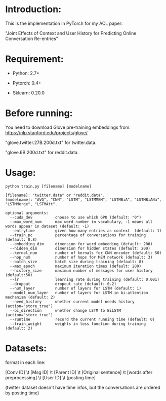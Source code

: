 # Introduction:
This is the implementation in PyTorch for my ACL paper:

"Joint Effects of Context and User History for Predicting Online Conversation Re-entries"


# Requirement:

* Python: 2.7+

* Pytorch: 0.4+

* Sklearn: 0.20.0

# Before running:
You need to download Glove pre-training embeddings from: 
https://nlp.stanford.edu/projects/glove/

"glove.twitter.27B.200d.txt" for twitter.data.

"glove.6B.200d.txt" for reddit.data.

# Usage:

`python train.py [filename] [modelname]`

```
[filename]: "twitter.data" or "reddit.data".
[modelname]: "AVG", "CNN", "LSTM", "LSTMMEM", "LSTMBiA", "LSTMBiANa", "LSTMMerge", "LSTMAtt".

optional arguments:
  --cuda_dev          choose to use which GPU (default: "0")
  --max_word_num      max word number in vocabulary, -1 means all words appear in dataset (default: -1)
  --entrytime         given how many entries as context  (default: 1)
  --train_pc          percentage of conversations for training (default: 0.8)
  --embedding_dim     dimension for word embedding (default: 200)
  --hidden_dim        dimension for hidden states (default: 200)
  --kernal_num        number of kernals for CNN encoder (default: 50)
  --hop_num           number of hops for MEM network (default: 3)
  --batch_size        batch size during training (default: 8)
  --max_epoch         maximum iteration times (default: 200)
  --history_size      maximum number of messages for user history (default:50)
  --lr                learning rate during training (default: 0.001)
  --dropout           dropout rate (default: 0.2)
  --num_layer         number of layers for LSTM (default: 1)
  --model_num_layer   number of layers for LSTM in bi-attention mechanism (default: 2)
  --need_history      whether current model needs history (action="store_true")
  --bi_direction      whether change LSTM to BiLSTM (action="store_true")
  --runtime           record the current running time (default: 0)
  --train_weight      weights in loss function during training (default: 2)
```

# Datasets:

format in each line:

[Conv ID] \t [Msg ID] \t [Parent ID] \t [Original sentence] \t [words after preprocessing] \t [User ID] \t [posting time]

(twitter dataset doesn't have time infos, but the conversations are ordered by posting time)
